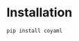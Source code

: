 # Installation

<!-- 
Describe how to install:
- Stable release via `pip install coyaml`
- Python version requirement (e.g. ≥ 3.10)
- Optional: install dev dependencies (`mypy`, `ruff`, `pytest`, etc.)
-->

```bash
pip install coyaml
